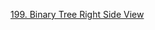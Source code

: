 [199. Binary Tree Right Side View](https://leetcode.com/problems/binary-tree-right-side-view/description/?envType=study-plan-v2&envId=leetcode-75)